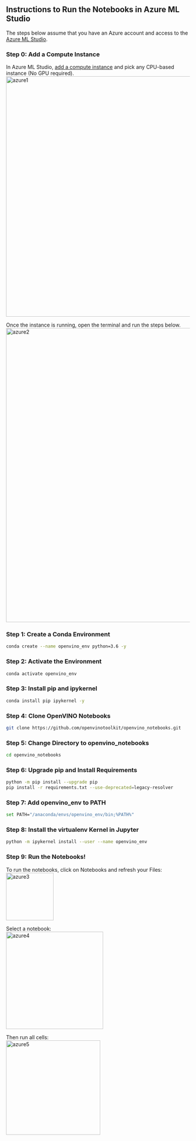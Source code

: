 ## Instructions to Run the Notebooks in Azure ML Studio
The steps below assume that you have an Azure account and access to the [Azure ML Studio](https://ml.azure.com/). 

### Step 0: Add a Compute Instance
In Azure ML Studio, [add a compute instance](https://docs.microsoft.com/en-us/azure/machine-learning/how-to-create-manage-compute-instance?tabs=python) and pick any CPU-based instance (No GPU required). <br>
<img width="657" alt="azure1" src="https://user-images.githubusercontent.com/15709723/117559437-17463180-b03a-11eb-9e8d-d4539d1502f2.png">

Once the instance is running, open the terminal and run the steps below.<br>
<img width="804" alt="azure2" src="https://user-images.githubusercontent.com/15709723/117559439-1ca37c00-b03a-11eb-8fc3-3f9b6434275d.png">

### Step 1: Create a Conda Environment
```bash
conda create --name openvino_env python=3.6 -y
```

### Step 2: Activate the Environment
```bash
conda activate openvino_env
```

### Step 3: Install pip and ipykernel
```bash
conda install pip ipykernel -y
```

### Step 4: Clone OpenVINO Notebooks
```bash
git clone https://github.com/openvinotoolkit/openvino_notebooks.git
```

### Step 5: Change Directory to openvino_notebooks
```bash
cd openvino_notebooks
```

### Step 6: Upgrade pip and Install Requirements
```bash
python -m pip install --upgrade pip
pip install -r requirements.txt --use-deprecated=legacy-resolver
```

### Step 7: Add openvino_env to PATH
```bash
set PATH="/anaconda/envs/openvino_env/bin;%PATH%"
```

### Step 8: Install the virtualenv Kernel in Jupyter
```bash
python -m ipykernel install --user --name openvino_env
```

### Step 9: Run the Notebooks!
To run the notebooks, click on Notebooks and refresh your Files: <br>
<img width="130" alt="azure3" src="https://user-images.githubusercontent.com/15709723/117559444-262ce400-b03a-11eb-9540-51c03c3bcc91.png">

Select a notebook: <br>
<img width="266" alt="azure4" src="https://user-images.githubusercontent.com/15709723/117559447-2af19800-b03a-11eb-8bd6-8813b7a8814f.png">

Then run all cells: <br>
<img width="258" alt="azure5" src="https://user-images.githubusercontent.com/15709723/117559450-304ee280-b03a-11eb-9b79-3eedd3942474.png">